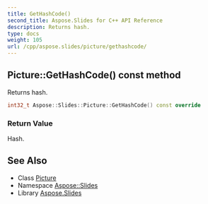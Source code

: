 ```yaml
---
title: GetHashCode()
second_title: Aspose.Slides for C++ API Reference
description: Returns hash.
type: docs
weight: 105
url: /cpp/aspose.slides/picture/gethashcode/
---
```

## Picture::GetHashCode() const method


Returns hash.

```cpp
int32_t Aspose::Slides::Picture::GetHashCode() const override
```


### Return Value

Hash.

## See Also

* Class [Picture](./)
* Namespace [Aspose::Slides](../)
* Library [Aspose.Slides](../../)